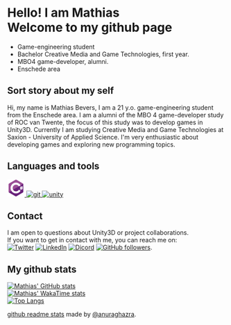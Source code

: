 # Hello! I am Mathias <br/> Welcome to my github page
- Game-engineering student
- Bachelor Creative Media and Game Technologies, first year.
- MBO4 game-developer, alumni.
- Enschede area


## Sort story about my self
Hi, my name is Mathias Bevers, I am a 21 y.o. game-engineering student from the Enschede area. I am a alumni of the MBO 4 game-developer study of ROC van Twente, the focus of this study was to develop games in Unity3D. Currently I am studying Creative Media and Game Technologies at Saxion - University of Applied Science. I'm very enthusiastic about developing games and exploring new programming topics.

## Languages and tools
<p align="left"> <a href="https://www.w3schools.com/cs/" target="_blank"> <img src="https://raw.githubusercontent.com/devicons/devicon/master/icons/csharp/csharp-original.svg" alt="csharp" width="40" height="40"/> </a> <a href="https://git-scm.com/" target="_blank"> <img src="https://www.vectorlogo.zone/logos/git-scm/git-scm-icon.svg" alt="git" width="40" height="40"/> </a> <a href="https://unity.com/" target="_blank"> <img src="https://www.vectorlogo.zone/logos/unity3d/unity3d-icon.svg" alt="unity" width="40" height="40"/> </a> </p>

## Contact
I am open to questions about Unity3D or project collaborations.<br/>
If you want to get in contact with me, you can reach me on:<br/>
[![Twitter](https://img.shields.io/badge/Twitter-%40mathiasbevers-white?style=flat&logo=twitter&labelColor=7fff00)](https://twitter.com/mathiasbevers)
[![LinkedIn](https://img.shields.io/badge/LinkedIn-/mathiasbevers-white?style=flat&logo=LinkedIn&labelColor=7fff00&logoColor=0e76a8)](https://www.linkedin.com/mathiasbevers)
[![Dicord](https://img.shields.io/badge/Discord-%40Mongar23%234578-white?style=flat&logo=discord&labelColor=7fff00)](https://discordapp.com/users/352517116139798528)
[![GitHub followers](https://img.shields.io/github/followers/mathias-bevers.svg?style=social&label=Follow&maxAge=2592000)](https://github.com/mathias-bevers?tab=followers).

## My github stats
[![Mathias' GitHub stats](https://github-readme-stats.vercel.app/api?username=mathias-bevers&theme=chartreuse-dark&show_icons=true&count_private=true)](https://github.com/anuraghazra/github-readme-stats)<br/>
[![Mathias' WakaTime stats](https://github-readme-stats.vercel.app/api/wakatime?username=Mongar23&theme=chartreuse-dark&layout=compact)](https://github.com/anuraghazra/github-readme-stats)<br/>
[![Top Langs](https://github-readme-stats.vercel.app/api/top-langs/?username=mathias-bevers&theme=chartreuse-dark&layout=compact&hide=shaderlab,hlsl)](https://github.com/anuraghazra/github-readme-stats)

[github readme stats](https://github.com/anuraghazra/github-readme-stats) made by [@anuraghazra](https://github.com/anuraghazra).
